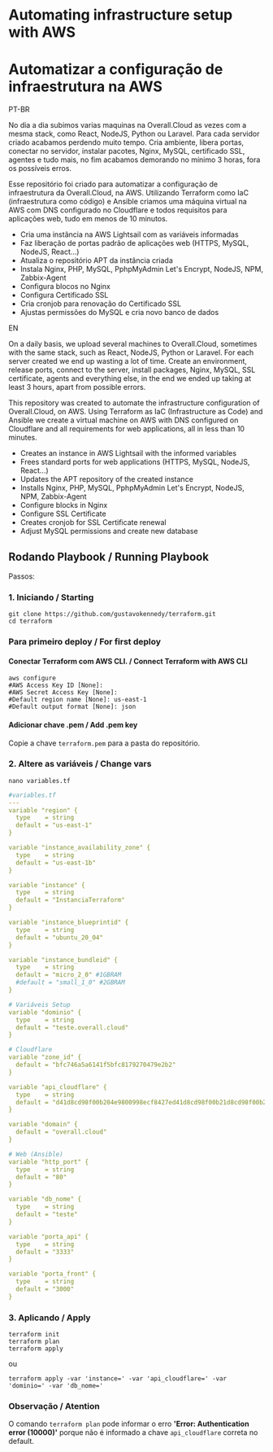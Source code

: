 # Automating infrastructure setup with AWS
# Automatizar a configuração de infraestrutura na AWS

PT-BR

No dia a dia subimos varias maquinas na Overall.Cloud as vezes com a mesma stack, como React, NodeJS, Python ou Laravel. Para cada servidor criado acabamos perdendo muito tempo. Cria ambiente, libera portas, conectar no servidor, instalar pacotes, Nginx, MySQL, certificado SSL, agentes e tudo mais, no fim acabamos demorando no mínimo 3 horas, fora os possíveis erros.

Esse repositório foi criado para automatizar a configuração de infraestrutura da Overall.Cloud, na AWS. Utilizando Terraform como IaC (infraestrutura como código) e Ansible criamos uma máquina virtual na AWS com DNS configurado no Cloudflare e todos requisitos para aplicações web, tudo em menos de 10 minutos.

* Cria uma instância na AWS Lightsail com as variáveis informadas
* Faz liberação de portas padrão de aplicações web (HTTPS, MySQL, NodeJS, React...)
* Atualiza o repositório APT da instância criada
* Instala Nginx, PHP, MySQL, PphpMyAdmin Let's Encrypt, NodeJS, NPM, Zabbix-Agent
* Configura blocos no Nginx
* Configura Certificado SSL
* Cria cronjob para renovação do Certificado SSL
* Ajustas permissões do MySQL e cria novo banco de dados

EN

On a daily basis, we upload several machines to Overall.Cloud, sometimes with the same stack, such as React, NodeJS, Python or Laravel. For each server created we end up wasting a lot of time. Create an environment, release ports, connect to the server, install packages, Nginx, MySQL, SSL certificate, agents and everything else, in the end we ended up taking at least 3 hours, apart from possible errors.

This repository was created to automate the infrastructure configuration of Overall.Cloud, on AWS. Using Terraform as IaC (Infrastructure as Code) and Ansible we create a virtual machine on AWS with DNS configured on Cloudflare and all requirements for web applications, all in less than 10 minutes.

* Creates an instance in AWS Lightsail with the informed variables
* Frees standard ports for web applications (HTTPS, MySQL, NodeJS, React...)
* Updates the APT repository of the created instance
* Installs Nginx, PHP, MySQL, PphpMyAdmin Let's Encrypt, NodeJS, NPM, Zabbix-Agent
* Configure blocks in Nginx
* Configure SSL Certificate
* Creates cronjob for SSL Certificate renewal
* Adjust MySQL permissions and create new database


## Rodando Playbook / Running Playbook

Passos:

### 1. Iniciando / Starting
```shell
git clone https://github.com/gustavokennedy/terraform.git
cd terraform
```

### Para primeiro deploy / For first deploy


#### Conectar Terraform com AWS CLI. / Connect Terraform with AWS CLI

```shell
aws configure
#AWS Access Key ID [None]: 
#AWS Secret Access Key [None]: 
#Default region name [None]: us-east-1
#Default output format [None]: json
```

#### Adicionar chave .pem / Add .pem key

Copie a chave `terraform.pem` para a pasta do repositório.

### 2. Altere as variáveis / Change vars

```shell
nano variables.tf
```

```yml
#variables.tf
---
variable "region" {
  type    = string
  default = "us-east-1"
}

variable "instance_availability_zone" {
  type    = string
  default = "us-east-1b"
}

variable "instance" {
  type    = string
  default = "InstanciaTerraform"
}

variable "instance_blueprintid" {
  type    = string
  default = "ubuntu_20_04"
}

variable "instance_bundleid" {
  type    = string
  default = "micro_2_0" #1GBRAM
  #default = "small_1_0" #2GBRAM
}

# Variáveis Setup
variable "dominio" {
  type    = string
  default = "teste.overall.cloud"
}

# Cloudflare
variable "zone_id" {
  default = "bfc746a5a6141f5bfc8179270479e2b2"
}

variable "api_cloudflare" {
  type    = string
  default = "d41d8cd98f00b204e9800998ecf8427ed41d8cd98f00b21d8cd98f00b2"
}

variable "domain" {
  default = "overall.cloud"
}

# Web (Ansible)
variable "http_port" {
  type    = string
  default = "80"
}

variable "db_nome" {
  type    = string
  default = "teste"
}

variable "porta_api" {
  type    = string
  default = "3333"
}

variable "porta_front" {
  type    = string
  default = "3000"
}

```

### 3. Aplicando / Apply

```shell
terraform init
terraform plan
terraform apply
```
ou
```shell
terraform apply -var 'instance=' -var 'api_cloudflare=' -var 'dominio=' -var 'db_nome='
```
### Observação / Atention

O comando `terraform plan` pode informar o erro <b>'Error: Authentication error (10000)'</b> porque não é informado a chave `api_cloudflare` correta no default.

